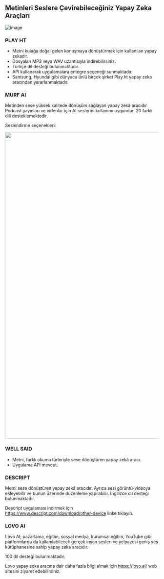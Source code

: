 ## Metinleri Seslere Çevirebileceğiniz Yapay Zeka Araçları

![image](https://user-images.githubusercontent.com/123966022/225604332-87e673e0-de84-4096-b7ed-009bfee4f021.png)


### PLAY HT

- Metni kulağa doğal gelen konuşmaya dönüştürmek için kullanılan yapay zekadır. 
- Dosyaları MP3 veya WAV uzantısıyla indirebilirsiniz.
- Türkçe dil desteği bulunmaktadır. 
- API kullanarak uygulamalara entegre seçeneği sunmaktadır.
- Samsung, Hyundai gibi dünyaca ünlü birçok şirket Play.ht yapay zeka aracından yararlanmaktadır. 

### MURF AI 
Metinden sese yüksek kalitede dönüşüm sağlayan yapay zekâ aracıdır. Podcast yayınları ve videolar için AI seslerini kullanımı uygundur. 
20 farklı dili desteklemektedir. 

Seslendirme seçenekleri: 

<img style="width:1000px" src="https://www.marketingaiinstitute.com/hubfs/Murf%20AI.png" />

### WELL SAID 
- Metni, farklı okuma türleriyle sese dönüştüren yapay zekâ aracı.
- Uygulama API mevcut.

### DESCRIPT 
Metni sese dönüştüren yapay zekâ aracıdır. Ayrıca sesi görüntü-videoya ekleyebilir ve bunun üzerinde düzenleme yapılabilir. 
İngilizce dil desteği bulunmaktadır. 

Descript uygulaması indirmek için https://www.descript.com/download/other-device linke tıklayın. 

### LOVO AI 
Lovo AI; pazarlama, eğitim, sosyal medya, kurumsal eğitim, YouTube gibi platformlarda da kullanılabilecek gerçek insan sesleri ve yelpazesi geniş ses kütüphanesine sahip yapay zeka aracıdır. 

100 dil desteği bulunmaktadır. 

Lovo yapay zeka aracına dair daha fazla bilgi almak için https://lovo.ai/ web sitesini ziyaret edebilirsiniz. 

